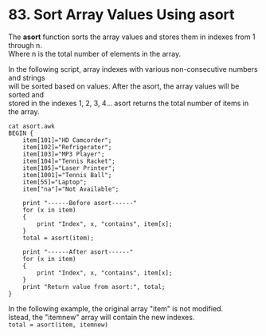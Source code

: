 # 83. Sort Array Values Using asort

The **asort** function sorts the array values and stores them in indexes from 1 through n.  
Where n is the total number of elements in the array.

In the following script, array indexes with various non-consecutive numbers and strings  
will be sorted based on values. After the asort, the array values will be sorted and  
stored in the indexes 1, 2, 3, 4... asort returns the total number of items in the array.
```
cat asort.awk
BEGIN {
    item[101]="HD Camcorder";
    item[102]="Refrigerator";
    item[103]="MP3 Player";
    item[104]="Tennis Racket";
    item[105]="Laser Printer";
    item[1001]="Tennis Ball";
    item[55]="Laptop";
    item["na"]="Not Available";
    
    print "------Before asort------"
    for (x in item)
    {
        print "Index", x, "contains", item[x];
    }
    total = asort(item);

    print "------After asort------"
    for (x in item)
    {
        print "Index", x, "contains", item[x];
    }
    print "Return value from asort:", total;
}
```

In the following example, the original array "item" is not modified.  
Istead, the "itemnew" array will contain the new indexes.  
`total = asort(item, itemnew)`
